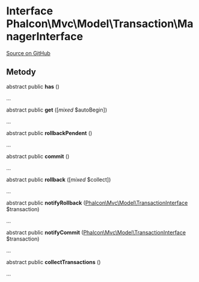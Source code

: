 # Interface **Phalcon\\Mvc\\Model\\Transaction\\ManagerInterface**

<a href="https://github.com/phalcon/cphalcon/blob/master/phalcon/mvc/model/transaction/managerinterface.zep" class="btn btn-default btn-sm">Source on GitHub</a>

## Metody

abstract public **has** ()

...

abstract public **get** ([*mixed* $autoBegin])

...

abstract public **rollbackPendent** ()

...

abstract public **commit** ()

...

abstract public **rollback** ([*mixed* $collect])

...

abstract public **notifyRollback** ([Phalcon\Mvc\Model\TransactionInterface](/en/3.2/api/Phalcon_Mvc_Model_TransactionInterface) $transaction)

...

abstract public **notifyCommit** ([Phalcon\Mvc\Model\TransactionInterface](/en/3.2/api/Phalcon_Mvc_Model_TransactionInterface) $transaction)

...

abstract public **collectTransactions** ()

...